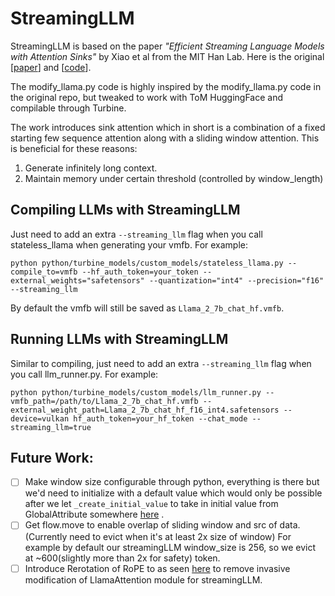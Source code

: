 # StreamingLLM

StreamingLLM is based on the paper *"Efficient Streaming Language Models with Attention Sinks"* by  Xiao et al from the MIT Han Lab.  Here is the original [[paper](http://arxiv.org/abs/2309.17453)] and [[code](https://github.com/mit-han-lab/streaming-llm)].

The modify_llama.py code is highly inspired by the modify_llama.py code in the original repo, but tweaked to work with ToM HuggingFace and compilable through Turbine.

The work introduces sink attention which in short is a combination of a fixed starting few sequence attention along with a sliding window attention. This is beneficial for these reasons:

1) Generate infinitely long context.
2) Maintain memory under certain threshold (controlled by window_length)


## Compiling LLMs with StreamingLLM

Just need to add an extra `--streaming_llm` flag when you call stateless_llama when generating your vmfb. For example:
```
python python/turbine_models/custom_models/stateless_llama.py --compile_to=vmfb --hf_auth_token=your_token --external_weights="safetensors" --quantization="int4" --precision="f16" --streaming_llm
```

By default the vmfb will still be saved as `Llama_2_7b_chat_hf.vmfb`.

## Running LLMs with StreamingLLM

Similar to compiling, just need to add an extra `--streaming_llm` flag when you call llm_runner.py. For example:
```
python python/turbine_models/custom_models/llm_runner.py --vmfb_path=/path/to/Llama_2_7b_chat_hf.vmfb --external_weight_path=Llama_2_7b_chat_hf_f16_int4.safetensors --device=vulkan hf_auth_token=your_hf_token --chat_mode --streaming_llm=true
```

## Future Work:
- [ ] Make window size configurable through python, everything is there but we'd need to initialize with a default value which would only be possible after we let `_create_initial_value` to take in initial value from GlobalAttribute somewhere [here](https://github.com/nod-ai/SHARK-Turbine/blob/18e8a4100b61adfd9425dd32f780dc5f90017813/python/iree.turbine/aot/support/ir_utils.py#L284-L316) . 
- [ ] Get flow.move to enable overlap of sliding window and src of data. (Currently need to evict when it's at least 2x size of window) For example by default our streamingLLM window_size is 256, so we evict at ~600(slightly more than 2x for safety) token.
- [ ] Introduce Rerotation of RoPE to as seen [here](https://github.com/huggingface/transformers/blob/c2d283a64a7f33547952e3eb0fa6533fc375bcdd/src/transformers/cache_utils.py#L213-L218) to remove invasive modification of LlamaAttention module for streamingLLM.

